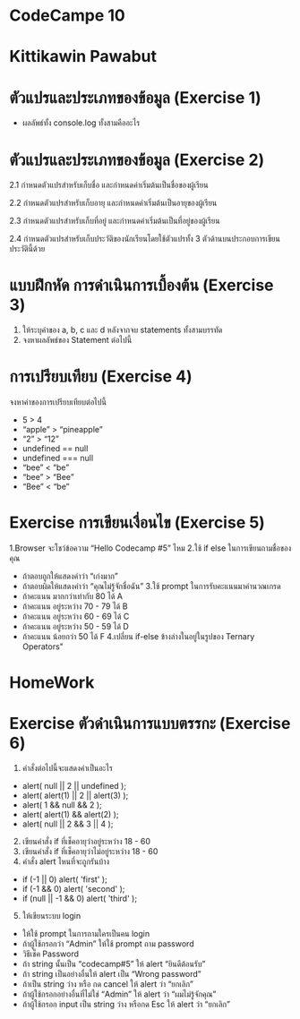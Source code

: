 # CodeCampe 10

# Kittikawin Pawabut

# ตัวแปรและประเภทของข้อมูล (Exercise 1)
  - ผลลัพธ์ทั้ง console.log ทั้งสามคืออะไร

# ตัวแปรและประเภทของข้อมูล (Exercise 2)
  2.1 กำหนดตัวแปรสำหรับเก็บชื่อ และกำหนดค่าเริ่มต้นเป็นชื่อของผู้เรียน
  
  2.2 กำหนดตัวแปรสำหรับเก็บอายุ และกำหนดค่าเริ่มต้นเป็นอายุของผู้เรียน
  
  2.3 กำหนดตัวแปรสำหรับเก็บที่อยู่ และกำหนดค่าเริ่มต้นเป็นที่อยู่ของผู้เรียน
  
  2.4 กำหนดตัวแปรสำหรับเก็บประวัติของนักเรียนโดยใช้ตัวแปรทั้ง 3 ตัวด้านบนประกอบการเขียนประวัตินี้ด้วย
  
# แบบฝึกหัด การดำเนินการเบื้องต้น (Exercise 3)
  1. ให้ระบุค่าของ a, b, c และ d หลังจากจบ statements ทั้งสามบรรทัด
  2. จงหาผลลัพธ์ของ Statement ต่อไปนี้

# การเปรียบเทียบ (Exercise 4)
  จงหาค่าของการเปรียบเทียบต่อไปนี้
  - 5 > 4
  - “apple” > “pineapple”
  - “2” > “12”
  - undefined == null
  - undefined === null
  - “bee” < “be”
  - “bee” > “Bee”
  - “Bee” < “be”
 
# Exercise การเขียนเงื่อนไข (Exercise 5)
1.Browser จะโชว์ข้อความ “Hello Codecamp #5” ไหม
2.ใช้ if else ในการเขียนถามชื่อของคุณ
- ถ้าตอบถูกให้แสดงคำว่า “เก่งมาก”
- ถ้าตอบผิดให้แสดงคำว่า “คุณไม่รู้จักชื่อฉัน”
3.ใช้ prompt ในการรับคะแนนมาคำนวณเกรด
- ถ้าคะแนน มากกว่าเท่ากับ 80    ได้ A
- ถ้าคะแนน อยู่ระหว่าง 70 - 79     ได้ B
- ถ้าคะแนน อยู่ระหว่าง 60 - 69     ได้ C
- ถ้าคะแนน อยู่ระหว่าง 50 - 59     ได้ D
- ถ้าคะแนน น้อยกว่า 50            ได้ F
4.เปลี่ยน if-else ข้างล่างในอยู่ในรูปของ Ternary Operators"

# HomeWork

# Exercise ตัวดำเนินการแบบตรรกะ (Exercise 6)
1. คำสั่งต่อไปนี้จะแสดงค่าเป็นอะไร
- alert( null || 2 || undefined );
- alert( alert(1) || 2 || alert(3) );
- alert( 1 && null && 2 );
- alert( alert(1) && alert(2) );
- alert( null || 2 && 3 || 4 );
2. เขียนคำสั่ง if ที่เช็คอายุว่าอยู่ระหว่าง 18 - 60
3. เขียนคำสั่ง if ที่เช็คอายุว่าไม่อยู่ระหว่าง 18 - 60
4. คำสั่ง alert ไหนที่จะถูกรันบ้าง
- if (-1 || 0) alert( 'first' );
- if (-1 && 0) alert( 'second' );
- if (null || -1 && 0) alert( 'third' );
5. ให้เขียนระบบ login
- ให้ใช้ prompt ในการถามใครเป็นคน login
- ถ้าผู้ใช้กรอกว่า “Admin” ให้ใช้ prompt ถาม password
-  วิธีเช็ค Password
-  ถ้า string นั้นเป็น “codecamp#5” ให้ alert “ยินดีต้อนรับ”
-  ถ้า string เป็นอย่างอื่นให้ alert เป็น “Wrong password”
-  ถ้าเป็น string ว่าง หรือ กด cancel ให้ alert ว่า “ยกเลิก”
- ถ้าผู้ใช้กรอกอย่างอื่นที่ไม่ใช่ “Admin” ให้ alert ว่า “ผมไม่รู้จักคุณ”
- ถ้าผู้ใช้กรอก input เป็น string ว่าง หรือกด Esc ให้ alert ว่า “ยกเลิก”





